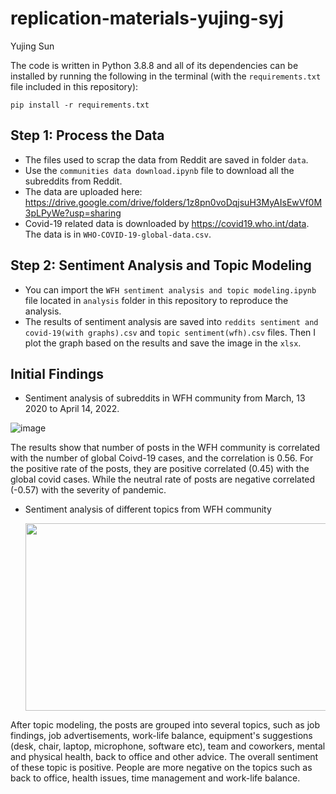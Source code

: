 # replication-materials-yujing-syj

Yujing Sun

The code is written in Python 3.8.8 and all of its dependencies can be installed by running the following in the terminal (with the `requirements.txt` file included in this repository):

```
pip install -r requirements.txt
```

## Step 1: Process the Data

- The files used to scrap the data from Reddit are saved in folder `data`. 
- Use the `communities data download.ipynb` file to download all the subreddits from Reddit.  
- The data are uploaded here: https://drive.google.com/drive/folders/1z8pn0voDqjsuH3MyAIsEwVf0M3pLPyWe?usp=sharing 
- Covid-19 related data is downloaded by https://covid19.who.int/data. The data is in `WHO-COVID-19-global-data.csv`.

## Step 2: Sentiment Analysis and Topic Modeling

- You can import the `WFH sentiment analysis and topic modeling.ipynb` file located in `analysis` folder in this repository to reproduce the analysis.  
- The results of sentiment analysis are saved into `reddits sentiment and covid-19(with graphs).csv` and `topic sentiment(wfh).csv` files. Then I plot the graph based on the results and save the image in the `xlsx`.

## Initial Findings
- Sentiment analysis of subreddits in WFH community from March, 13 2020 to April 14, 2022.  

![image](https://user-images.githubusercontent.com/89925326/165013420-a0e64e67-0bcc-4c7b-b592-6e6341c10cfb.png)

The results show that number of posts in the WFH community is correlated with the number of global Coivd-19 cases, and the correlation is 0.56. For the positive rate of the posts, they are positive correlated (0.45) with the global covid cases. While the neutral rate of posts are negative correlated (-0.57) with the severity of pandemic. 

- Sentiment analysis of different topics from WFH community  

  <img src="https://user-images.githubusercontent.com/89925326/165011135-e5570eee-4ef3-4836-90d9-682f3a1b8964.png" width="500" height="300">

After topic modeling, the posts are grouped into several topics, such as job findings, job advertisements, work-life balance, equipment's suggestions (desk, chair, laptop, microphone, software etc), team and coworkers, mental and physical health, back to office and other advice. The overall sentiment of these topic is positive. People are more negative on the topics such as back to office, health issues, time management and work-life balance.
